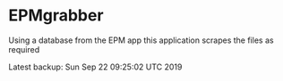 # EPMgrabber
Using a database from the EPM app this application scrapes the files as required


Latest backup: Sun Sep 22 09:25:02 UTC 2019
